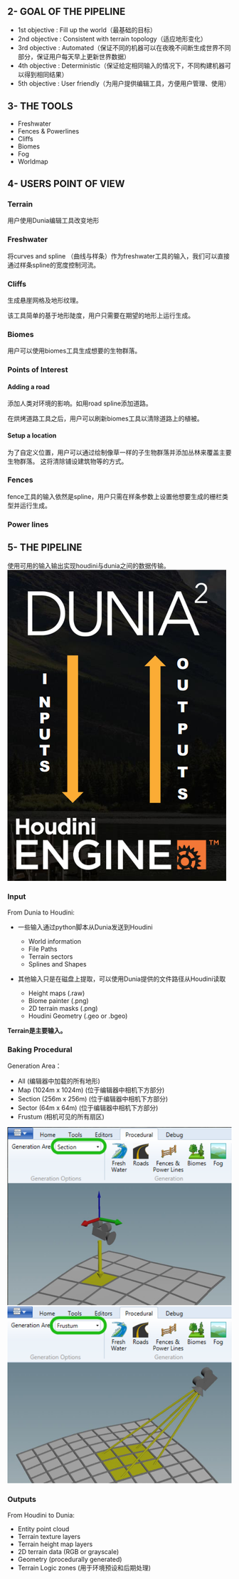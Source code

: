 ## 2- GOAL OF THE PIPELINE
- 1st objective : Fill up the world（最基础的目标）
- 2nd objective : Consistent with terrain topology（适应地形变化）
- 3rd objective : Automated（保证不同的机器可以在夜晚不间断生成世界不同部分，保证用户每天早上更新世界数据）
- 4th objective : Deterministic（保证给定相同输入的情况下，不同构建机器可以得到相同结果）
- 5th objective : User friendly（为用户提供编辑工具，方便用户管理、使用）

## 3- THE TOOLS
- Freshwater
- Fences & Powerlines
- Cliffs
- Biomes
- Fog
- Worldmap

## 4- USERS POINT OF VIEW

### Terrain
用户使用Dunia编辑工具改变地形

### Freshwater
将curves and spline （曲线与样条）作为freshwater工具的输入，我们可以直接通过样条spline的宽度控制河流。

### Cliffs
生成悬崖网格及地形纹理。

该工具简单的基于地形陡度，用户只需要在期望的地形上运行生成。

### Biomes
用户可以使用biomes工具生成想要的生物群落。

### Points of Interest
#### Adding a road
添加人类对环境的影响。如用road spline添加道路。

在烘烤道路工具之后，用户可以刷新biomes工具以清除道路上的植被。

#### Setup a location
为了自定义位置，用户可以通过绘制像草一样的子生物群落并添加丛林来覆盖主要生物群落。 这将清除铺设建筑物等的方式。

### Fences
fence工具的输入依然是spline，用户只需在样条参数上设置他想要生成的栅栏类型并运行生成。

### Power lines

## 5- THE PIPELINE
使用可用的输入输出实现houdini与dunia之间的数据传输。
![fail](https://github.com/SAIGUO/Note/blob/master/image/data%20exchange.png)

### Input
From Dunia to Houdini:
- 一些输入通过python脚本从Dunia发送到Houdini

  - World information
  - File Paths
  - Terrain sectors
  - Splines and Shapes
 
- 其他输入只是在磁盘上提取，可以使用Dunia提供的文件路径从Houdini读取

  - Height maps (.raw)
  - Biome painter (.png)
  - 2D terrain masks (.png)
  - Houdini Geometry (.geo or .bgeo)
 
**Terrain是主要输入。**

### Baking Procedural
Generation Area：
- All (编辑器中加载的所有地形)
- Map (1024m x 1024m) (位于编辑器中相机下方部分)
- Section (256m x 256m) (位于编辑器中相机下方部分)
- Sector (64m x 64m) (位于编辑器中相机下方部分)
- Frustum (相机可见的所有扇区)

![section](https://github.com/SAIGUO/Note/blob/master/image/section.png) 
![frustum](https://github.com/SAIGUO/Note/blob/master/image/frustum.png)

### Outputs
From Houdini to Dunia:
- Entity point cloud
- Terrain texture layers
- Terrain height map layers
- 2D terrain data (RGB or grayscale)
- Geometry (procedurally generated)
- Terrain Logic zones (用于环境预设和后期处理)
